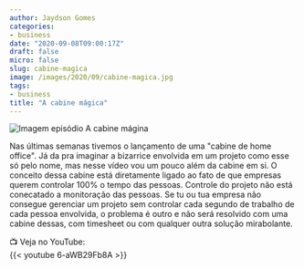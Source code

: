 ```yaml
---
author: Jaydson Gomes
categories:
- business
date: "2020-09-08T09:00:17Z"
draft: false
micro: false
slug: cabine-magica
image: /images/2020/09/cabine-magica.jpg
tags:
- business
title: "A cabine mágica"
---
```

![Imagem episódio A cabine mágina](/images/2020/09/cabine-magica.jpg)  

Nas últimas semanas tivemos o lançamento de uma "cabine de home office".
Já da pra imaginar a bizarrice envolvida em um projeto como esse só pelo nome, mas nesse vídeo vou um pouco além da cabine em si.
O conceito dessa cabine está diretamente ligado ao fato de que empresas querem controlar 100% o tempo das pessoas.
Controle do projeto não está conecatado a monitoração das pessoas. Se tu ou tua empresa não consegue gerenciar um projeto sem controlar cada segundo de trabalho de cada pessoa envolvida, o problema é outro e não será resolvido com uma cabine dessas, com timesheet ou com qualquer outra solução mirabolante.

📺 Veja no YouTube:  
{{< youtube 6-aWB29Fb8A >}}